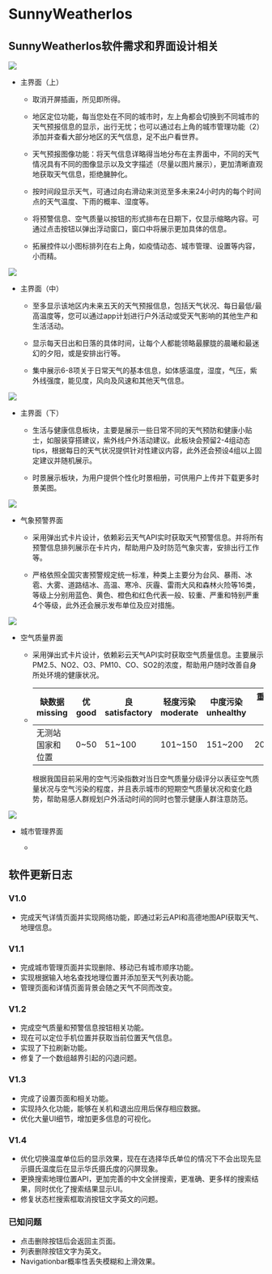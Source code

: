 # SunnyWeatherIos
## SunnyWeatherIos软件需求和界面设计相关

![](res/UI1.png)

+ 主界面（上）

  + 取消开屏插画，所见即所得。

  + 地区定位功能，每当您处在不同的城市时，左上角都会切换到不同城市的天气预报信息的显示，出行无忧；也可以通过右上角的城市管理功能（2）添加并查看大部分地区的天气信息，足不出户看世界。

  + 天气预报图像功能：将天气信息详略得当地分布在主界面中，不同的天气情况具有不同的图像显示以及文字描述（尽量以图片展示），更加清晰直观地获取天气信息，拒绝臃肿化。

  + 按时间段显示天气，可通过向右滑动来浏览至多未来24小时内的每个时间点的天气温度、下雨的概率、湿度等。

  + 将预警信息、空气质量以按钮的形式排布在日期下，仅显示缩略内容。可通过点击按钮以弹出浮动窗口，窗口中将展示更加具体的信息。

  + 拓展控件以小图标排列在右上角，如疫情动态、城市管理、设置等内容，小而精。

![](res/UI2.png)

+ 主界面（中）

  + 至多显示该地区内未来五天的天气预报信息，包括天气状况、每日最低/最高温度等，您可以通过app计划进行户外活动或受天气影响的其他生产和生活活动。

  + 显示每天日出和日落的具体时间，让每个人都能领略最朦胧的晨曦和最迷幻的夕阳，或是安排出行等。

  + 集中展示6-8项关于日常天气的基本信息，如体感温度，湿度，气压，紫外线强度，能见度，风向及风速和其他天气信息。

![](res/UI3.png)

+ 主界面（下）

  + 生活与健康信息板块，主要是展示一些日常不同的天气预防和健康小贴士，如服装穿搭建议，紫外线户外活动建议。此板块会预留2-4组动态tips，根据每日的天气状况提供针对性建议内容，此外还会预设4组以上固定建议并随机展示。

  + 时景展示板块，为用户提供个性化时景相册，可供用户上传并下载更多时景美图。

![](res/UI4.png)

+ 气象预警界面

  + 采用弹出式卡片设计，依赖彩云天气API实时获取天气预警信息。并将所有预警信息排列展示在卡片内，帮助用户及时防范气象灾害，安排出行工作等。

  + 严格依照全国灾害预警规定统一标准，种类上主要分为台风、暴雨、冰雹、大雾、道路结冰、高温、寒冷、灰霾、雷雨大风和森林火险等16类，等级上分别用蓝色、黄色、橙色和红色代表一般、较重、严重和特别严重4个等级，此外还会展示发布单位及应对措施。

![](res/UI5.png)

+ 空气质量界面

  + 采用弹出式卡片设计，依赖彩云天气API实时获取空气质量信息。主要展示PM2.5、NO2、O3、PM10、CO、SO2的浓度，帮助用户随时改善自身所处环境的健康状况。

  + | 缺数据 missing   | 优 good | 良 satisfactory | 轻度污染 moderate | 中度污染 unhealthy | 重度污染 very poor | 严重污染 hazardous |
    | ---------------- | ------- | --------------- | ----------------- | ------------------ | ------------------ | ------------------ |
    | 无测站国家和位置 | 0~50    | 51~100          | 101~150           | 151~200            | 201~300            | >300               |

    根据我国目前采用的空气污染指数对当日空气质量分级评分以表征空气质量状况与空气污染的程度，并且表示城市的短期空气质量状况和变化趋势，帮助易感人群规划户外活动时间的同时也警示健康人群注意防范。

![](res/UI6.png)

+ 城市管理界面

  + 

## 软件更新日志

### V1.0

+ 完成天气详情页面并实现网络功能，即通过彩云API和高德地图API获取天气、地理信息。

### V1.1

+ 完成城市管理页面并实现删除、移动已有城市顺序功能。
+ 实现根据输入地名查找地理位置并添加至天气列表功能。
+ 管理页面和详情页面背景会随之天气不同而改变。

### V1.2

+ 完成空气质量和预警信息按钮相关功能。
+ 现在可以定位手机位置并获取当前位置天气信息。
+ 实现了下拉刷新功能。
+ 修复了一个数组越界引起的闪退问题。

### V1.3

+ 完成了设置页面和相关功能。
+ 实现持久化功能，能够在关机和退出应用后保存相应数据。
+ 优化大量UI细节，增加更多信息的可视化。

### V1.4

+ 优化切换温度单位后的显示效果，现在在选择华氏单位的情况下不会出现先显示摄氏温度后在显示华氏摄氏度的闪屏现象。
+ 更换搜索地理位置API，更加完善的中文全拼搜索，更准确、更多样的搜索结果，同时优化了搜索结果显示UI。
+ 修复状态栏搜索框取消按钮文字英文的问题。

### 已知问题

+ 点击删除按钮后会返回主页面。
+ 列表删除按钮文字为英文。
+ Navigationbar概率性丢失模糊和上滑效果。

  

